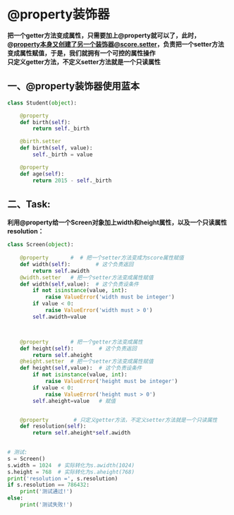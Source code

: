 # @property装饰器

**把一个getter方法变成属性，只需要加上@property就可以了，此时，@property本身又创建了另一个装饰器@score.setter，负责把一个setter方法变成属性赋值，于是，我们就拥有一个可控的属性操作**  
**只定义getter方法，不定义setter方法就是一个只读属性**


## 一、@property装饰器使用蓝本

```python
class Student(object):

    @property
    def birth(self):
        return self._birth

    @birth.setter
    def birth(self, value):
        self._birth = value

    @property
    def age(self):
        return 2015 - self._birth
```

## 二、Task:
**利用@property给一个Screen对象加上width和height属性，以及一个只读属性resolution：**

```python
class Screen(object):
    
    @property       #  # 把一个setter方法变成为score属性赋值
    def width(self):        # 这个负责返回
        return self.awidth
    @width.setter   # 把一个setter方法变成属性赋值
    def width(self,value):  # 这个负责设条件
        if not isinstance(value, int):
            raise ValueError('width must be integer')
        if value < 0:
            raise ValueError('width must > 0')
        self.awidth=value



    @property       # 把一个getter方法变成属性
    def height(self):        # 这个负责返回
        return self.aheight
    @height.setter  # 把一个setter方法变成属性赋值
    def height(self,value):  # 这个负责设条件
        if not isinstance(value, int):
            raise ValueError('height must be integer')
        if value < 0:
            raise ValueError('height must > 0')
        self.aheight=value   # 赋值


    @property        # 只定义getter方法，不定义setter方法就是一个只读属性
    def resolution(self):
        return self.aheight*self.awidth
        

# 测试:
s = Screen()
s.width = 1024  # 实际转化为s.awidth(1024)
s.height = 768  # 实际转化为s.aheight(768)
print('resolution =', s.resolution)
if s.resolution == 786432:
    print('测试通过!')
else:
    print('测试失败!')
```





##